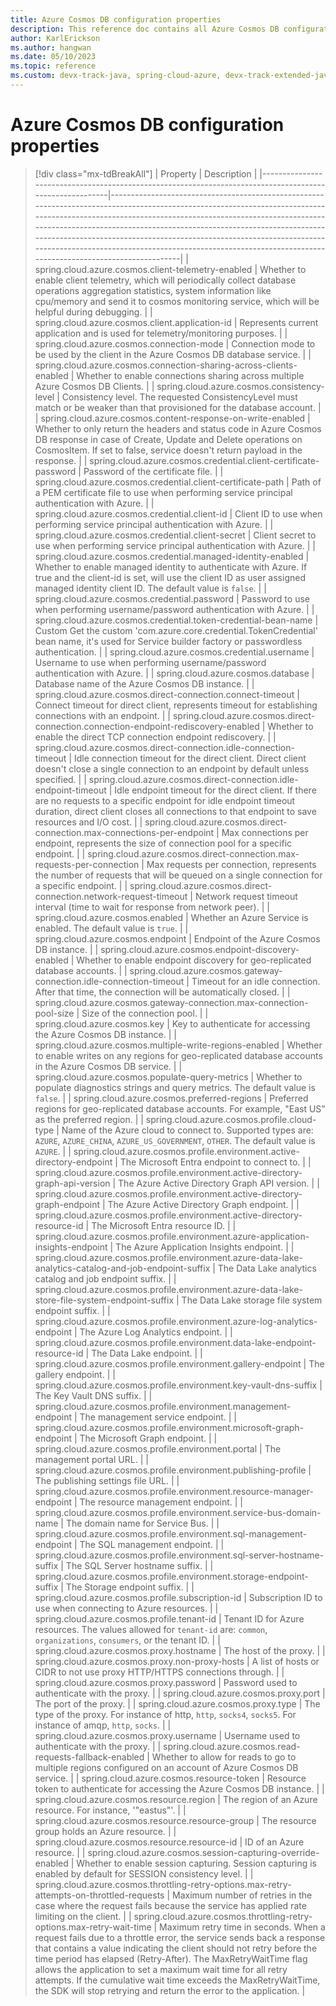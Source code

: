 ```yaml
---
title: Azure Cosmos DB configuration properties
description: This reference doc contains all Azure Cosmos DB configuration properties.
author: KarlErickson
ms.author: hangwan
ms.date: 05/10/2023
ms.topic: reference
ms.custom: devx-track-java, spring-cloud-azure, devx-track-extended-java
---
```


# Azure Cosmos DB configuration properties

> [!div class="mx-tdBreakAll"]
> | Property                                                                                                | Description                                                                                                                                                                                                                                                                                                                                                                                                                                                     |
> |---------------------------------------------------------------------------------------------------------|-----------------------------------------------------------------------------------------------------------------------------------------------------------------------------------------------------------------------------------------------------------------------------------------------------------------------------------------------------------------------------------------------------------------------------------------------------------------|
> | spring.cloud.azure.cosmos.client-telemetry-enabled                                                      | Whether to enable client telemetry, which will periodically collect database operations aggregation statistics, system information like cpu/memory and send it to cosmos monitoring service, which will be helpful during debugging.                                                                                                                                                                                                                            |
> | spring.cloud.azure.cosmos.client.application-id                                                         | Represents current application and is used for telemetry/monitoring purposes.                                                                                                                                                                                                                                                                                                                                                                                   |
> | spring.cloud.azure.cosmos.connection-mode                                                               | Connection mode to be used by the client in the Azure Cosmos DB database service.                                                                                                                                                                                                                                                                                                                                                                               |
> | spring.cloud.azure.cosmos.connection-sharing-across-clients-enabled                                     | Whether to enable connections sharing across multiple Azure Cosmos DB Clients.                                                                                                                                                                                                                                                                                                                                                                                  |
> | spring.cloud.azure.cosmos.consistency-level                                                             | Consistency level. The requested ConsistencyLevel must match or be weaker than that provisioned for the database account.                                                                                                                                                                                                                                                                                                                                       |
> | spring.cloud.azure.cosmos.content-response-on-write-enabled                                             | Whether to only return the headers and status code in Azure Cosmos DB response in case of Create, Update and Delete operations on CosmosItem. If set to false, service doesn't return payload in the response.                                                                                                                                                                                                                                                  |
> | spring.cloud.azure.cosmos.credential.client-certificate-password                                        | Password of the certificate file.                                                                                                                                                                                                                                                                                                                                                                                                                               |
> | spring.cloud.azure.cosmos.credential.client-certificate-path                                            | Path of a PEM certificate file to use when performing service principal authentication with Azure.                                                                                                                                                                                                                                                                                                                                                              |
> | spring.cloud.azure.cosmos.credential.client-id                                                          | Client ID to use when performing service principal authentication with Azure.                                                                                                                                                                                                                                                                                                                                                                                   |
> | spring.cloud.azure.cosmos.credential.client-secret                                                      | Client secret to use when performing service principal authentication with Azure.                                                                                                                                                                                                                                                                                                                                                                               |
> | spring.cloud.azure.cosmos.credential.managed-identity-enabled                                           | Whether to enable managed identity to authenticate with Azure. If true and the client-id is set, will use the client ID as user assigned managed identity client ID. The default value is `false`.                                                                                                                                                                                                                                                              |
> | spring.cloud.azure.cosmos.credential.password                                                           | Password to use when performing username/password authentication with Azure.                                                                                                                                                                                                                                                                                                                                                                                    |
> | spring.cloud.azure.cosmos.credential.token-credential-bean-name                                         | Custom Get the custom 'com.azure.core.credential.TokenCredential' bean name, it's used for Service builder factory or passwordless authentication.                                                                                                                                                                                                                                                                                                              |
> | spring.cloud.azure.cosmos.credential.username                                                           | Username to use when performing username/password authentication with Azure.                                                                                                                                                                                                                                                                                                                                                                                    |
> | spring.cloud.azure.cosmos.database                                                                      | Database name of the Azure Cosmos DB instance.                                                                                                                                                                                                                                                                                                                                                                                                                  |
> | spring.cloud.azure.cosmos.direct-connection.connect-timeout                                             | Connect timeout for direct client, represents timeout for establishing connections with an endpoint.                                                                                                                                                                                                                                                                                                                                                            |
> | spring.cloud.azure.cosmos.direct-connection.connection-endpoint-rediscovery-enabled                     | Whether to enable the direct TCP connection endpoint rediscovery.                                                                                                                                                                                                                                                                                                                                                                                               |
> | spring.cloud.azure.cosmos.direct-connection.idle-connection-timeout                                     | Idle connection timeout for the direct client. Direct client doesn't close a single connection to an endpoint by default unless specified.                                                                                                                                                                                                                                                                                                                      |
> | spring.cloud.azure.cosmos.direct-connection.idle-endpoint-timeout                                       | Idle endpoint timeout for the direct client. If there are no requests to a specific endpoint for idle endpoint timeout duration, direct client closes all connections to that endpoint to save resources and I/O cost.                                                                                                                                                                                                                                          |
> | spring.cloud.azure.cosmos.direct-connection.max-connections-per-endpoint                                | Max connections per endpoint, represents the size of connection pool for a specific endpoint.                                                                                                                                                                                                                                                                                                                                                                   |
> | spring.cloud.azure.cosmos.direct-connection.max-requests-per-connection                                 | Max requests per connection, represents the number of requests that will be queued on a single connection for a specific endpoint.                                                                                                                                                                                                                                                                                                                              |
> | spring.cloud.azure.cosmos.direct-connection.network-request-timeout                                     | Network request timeout interval (time to wait for response from network peer).                                                                                                                                                                                                                                                                                                                                                                                 |
> | spring.cloud.azure.cosmos.enabled                                                                       | Whether an Azure Service is enabled. The default value is `true`.                                                                                                                                                                                                                                                                                                                                                                                               |
> | spring.cloud.azure.cosmos.endpoint                                                                      | Endpoint of the Azure Cosmos DB instance.                                                                                                                                                                                                                                                                                                                                                                                                                       |
> | spring.cloud.azure.cosmos.endpoint-discovery-enabled                                                    | Whether to enable endpoint discovery for geo-replicated database accounts.                                                                                                                                                                                                                                                                                                                                                                                      |
> | spring.cloud.azure.cosmos.gateway-connection.idle-connection-timeout                                    | Timeout for an idle connection. After that time, the connection will be automatically closed.                                                                                                                                                                                                                                                                                                                                                                   |
> | spring.cloud.azure.cosmos.gateway-connection.max-connection-pool-size                                   | Size of the connection pool.                                                                                                                                                                                                                                                                                                                                                                                                                                    |
> | spring.cloud.azure.cosmos.key                                                                           | Key to authenticate for accessing the Azure Cosmos DB instance.                                                                                                                                                                                                                                                                                                                                                                                                 |
> | spring.cloud.azure.cosmos.multiple-write-regions-enabled                                                | Whether to enable writes on any regions for geo-replicated database accounts in the Azure Cosmos DB service.                                                                                                                                                                                                                                                                                                                                                    |
> | spring.cloud.azure.cosmos.populate-query-metrics                                                        | Whether to populate diagnostics strings and query metrics. The default value is `false`.                                                                                                                                                                                                                                                                                                                                                                        |
> | spring.cloud.azure.cosmos.preferred-regions                                                             | Preferred regions for geo-replicated database accounts. For example, "East US" as the preferred region.                                                                                                                                                                                                                                                                                                                                                         |
> | spring.cloud.azure.cosmos.profile.cloud-type                                                            | Name of the Azure cloud to connect to. Supported types are: `AZURE`, `AZURE_CHINA`, `AZURE_US_GOVERNMENT`, `OTHER`. The default value is `AZURE`.                                                                                                                                                                                                                                                                                                               |
> | spring.cloud.azure.cosmos.profile.environment.active-directory-endpoint                                 | The Microsoft Entra endpoint to connect to.                                                                                                                                                                                                                                                                                                                                                                                                                     |
> | spring.cloud.azure.cosmos.profile.environment.active-directory-graph-api-version                        | The Azure Active Directory Graph API version.                                                                                                                                                                                                                                                                                                                                                                                                                   |
> | spring.cloud.azure.cosmos.profile.environment.active-directory-graph-endpoint                           | The Azure Active Directory Graph endpoint.                                                                                                                                                                                                                                                                                                                                                                                                                      |
> | spring.cloud.azure.cosmos.profile.environment.active-directory-resource-id                              | The Microsoft Entra resource ID.                                                                                                                                                                                                                                                                                                                                                                                                                                |
> | spring.cloud.azure.cosmos.profile.environment.azure-application-insights-endpoint                       | The Azure Application Insights endpoint.                                                                                                                                                                                                                                                                                                                                                                                                                        |
> | spring.cloud.azure.cosmos.profile.environment.azure-data-lake-analytics-catalog-and-job-endpoint-suffix | The Data Lake analytics catalog and job endpoint suffix.                                                                                                                                                                                                                                                                                                                                                                                                        |
> | spring.cloud.azure.cosmos.profile.environment.azure-data-lake-store-file-system-endpoint-suffix         | The Data Lake storage file system endpoint suffix.                                                                                                                                                                                                                                                                                                                                                                                                              |
> | spring.cloud.azure.cosmos.profile.environment.azure-log-analytics-endpoint                              | The Azure Log Analytics endpoint.                                                                                                                                                                                                                                                                                                                                                                                                                               |
> | spring.cloud.azure.cosmos.profile.environment.data-lake-endpoint-resource-id                            | The Data Lake endpoint.                                                                                                                                                                                                                                                                                                                                                                                                                                         |
> | spring.cloud.azure.cosmos.profile.environment.gallery-endpoint                                          | The gallery endpoint.                                                                                                                                                                                                                                                                                                                                                                                                                                           |
> | spring.cloud.azure.cosmos.profile.environment.key-vault-dns-suffix                                      | The Key Vault DNS suffix.                                                                                                                                                                                                                                                                                                                                                                                                                                       |
> | spring.cloud.azure.cosmos.profile.environment.management-endpoint                                       | The management service endpoint.                                                                                                                                                                                                                                                                                                                                                                                                                                |
> | spring.cloud.azure.cosmos.profile.environment.microsoft-graph-endpoint                                  | The Microsoft Graph endpoint.                                                                                                                                                                                                                                                                                                                                                                                                                                   |
> | spring.cloud.azure.cosmos.profile.environment.portal                                                    | The management portal URL.                                                                                                                                                                                                                                                                                                                                                                                                                                      |
> | spring.cloud.azure.cosmos.profile.environment.publishing-profile                                        | The publishing settings file URL.                                                                                                                                                                                                                                                                                                                                                                                                                               |
> | spring.cloud.azure.cosmos.profile.environment.resource-manager-endpoint                                 | The resource management endpoint.                                                                                                                                                                                                                                                                                                                                                                                                                               |
> | spring.cloud.azure.cosmos.profile.environment.service-bus-domain-name                                   | The domain name for Service Bus.                                                                                                                                                                                                                                                                                                                                                                                                                                |
> | spring.cloud.azure.cosmos.profile.environment.sql-management-endpoint                                   | The SQL management endpoint.                                                                                                                                                                                                                                                                                                                                                                                                                                    |
> | spring.cloud.azure.cosmos.profile.environment.sql-server-hostname-suffix                                | The SQL Server hostname suffix.                                                                                                                                                                                                                                                                                                                                                                                                                                 |
> | spring.cloud.azure.cosmos.profile.environment.storage-endpoint-suffix                                   | The Storage endpoint suffix.                                                                                                                                                                                                                                                                                                                                                                                                                                    |
> | spring.cloud.azure.cosmos.profile.subscription-id                                                       | Subscription ID to use when connecting to Azure resources.                                                                                                                                                                                                                                                                                                                                                                                                      |
> | spring.cloud.azure.cosmos.profile.tenant-id                                                             | Tenant ID for Azure resources. The values allowed for `tenant-id` are: `common`, `organizations`, `consumers`, or the tenant ID.                                                                                                                                                                                                                                                                                                                                |
> | spring.cloud.azure.cosmos.proxy.hostname                                                                | The host of the proxy.                                                                                                                                                                                                                                                                                                                                                                                                                                          |
> | spring.cloud.azure.cosmos.proxy.non-proxy-hosts                                                         | A list of hosts or CIDR to not use proxy HTTP/HTTPS connections through.                                                                                                                                                                                                                                                                                                                                                                                        |
> | spring.cloud.azure.cosmos.proxy.password                                                                | Password used to authenticate with the proxy.                                                                                                                                                                                                                                                                                                                                                                                                                   |
> | spring.cloud.azure.cosmos.proxy.port                                                                    | The port of the proxy.                                                                                                                                                                                                                                                                                                                                                                                                                                          |
> | spring.cloud.azure.cosmos.proxy.type                                                                    | The type of the proxy. For instance of http, `http`, `socks4`, `socks5`. For instance of amqp, `http`, `socks`.                                                                                                                                                                                                                                                                                                                                                 |
> | spring.cloud.azure.cosmos.proxy.username                                                                | Username used to authenticate with the proxy.                                                                                                                                                                                                                                                                                                                                                                                                                   |
> | spring.cloud.azure.cosmos.read-requests-fallback-enabled                                                | Whether to allow for reads to go to multiple regions configured on an account of Azure Cosmos DB service.                                                                                                                                                                                                                                                                                                                                                       |
> | spring.cloud.azure.cosmos.resource-token                                                                | Resource token to authenticate for accessing the Azure Cosmos DB instance.                                                                                                                                                                                                                                                                                                                                                                                      |
> | spring.cloud.azure.cosmos.resource.region                                                               | The region of an Azure resource. For instance, '"eastus"'.                                                                                                                                                                                                                                                                                                                                                                                                      |
> | spring.cloud.azure.cosmos.resource.resource-group                                                       | The resource group holds an Azure resource.                                                                                                                                                                                                                                                                                                                                                                                                                     |
> | spring.cloud.azure.cosmos.resource.resource-id                                                          | ID of an Azure resource.                                                                                                                                                                                                                                                                                                                                                                                                                                        |
> | spring.cloud.azure.cosmos.session-capturing-override-enabled                                            | Whether to enable session capturing. Session capturing is enabled by default for SESSION consistency level.                                                                                                                                                                                                                                                                                                                                                     |
> | spring.cloud.azure.cosmos.throttling-retry-options.max-retry-attempts-on-throttled-requests             | Maximum number of retries in the case where the request fails because the service has applied rate limiting on the client.                                                                                                                                                                                                                                                                                                                                      |
> | spring.cloud.azure.cosmos.throttling-retry-options.max-retry-wait-time                                  | Maximum retry time in seconds. When a request fails due to a throttle error, the service sends back a response that contains a value indicating the client should not retry before the time period has elapsed (Retry-After). The MaxRetryWaitTime flag allows the application to set a maximum wait time for all retry attempts. If the cumulative wait time exceeds the MaxRetryWaitTime, the SDK will stop retrying and return the error to the application. |
